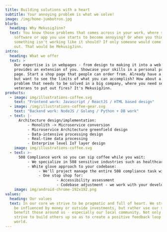 ```yaml
---
title: Building solutions with a heart
subtitle: Your annoying problem is what we solve!
image: /img/home-jumbotron.jpg
blurb:
  heading: Why MekusigJinn?
  text: You know those problems that comes across in your work, where some
    software or app you use starts to become annoying? Or when you think
    something isn't working like it should? If only someone would come and help
    out. That would be MekusigJinn.
intro:
  heading: What we offer
  text: >
    Our expertise is in webpages - from design to making it into a web that
    provides an extension of you. Showcase your skills in a personal profile
    page. Start a shop page that people can order from. Already have a webpage
    but want to see the limits of what you can accomplish? How about a complex
    problem that needs to be solved in a big company, where you need seasoned
    veterans to put out fires? It's MekusigJinn.
products:
  - image: img/illustrations-coffee.svg
    text: "Frontend work: Javascript / ReactJS / HTML based design"
  - image: /img/illustrations-coffee-gear.svg
    text: "Backend work: NodeJS / Golang / Python + DB work"
  - text: |-
      Architecture design/implementation:
          - Monolith -> Microservice conversion
          - Microservice Architecture greenfield design
          - Data-intensive processing design
          - Real-time data processing
          - Enterprise level IoT layer design
    image: img/illustrations-coffee.svg
  - text: >-
      508 Compliance work so you can sip coffee while you wait:
          - We specialize in 508 sensitive industries such as healthcare industries
          - White glove approach to your codebase:
               - We'll project manage the entire 508 compliance task with your Marketing team
               - One stop shop for:
                       - Accessibility assessment
                       - Codebase adjustment - we work with your developer team to tweak the codebase, so you don't have to!
    image: img/android-chrome-192x192.png
values:
  heading: Our values
  text: In our core we strive to be pragmatic and full of heart. We strive to not
    be influenced by money or outside investments, but rather use our skills to
    benefit those around us - especially our local community. Not only that, we
    strive to build others up so as to create a positive feedback loop into the
    world.
---
```

